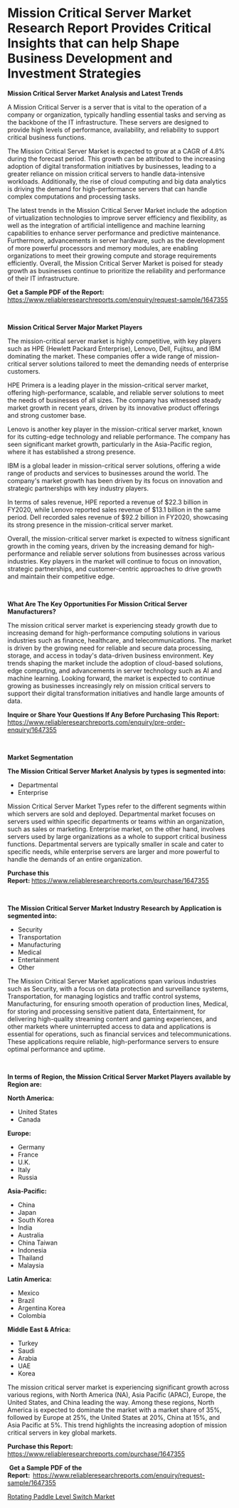 <p><h1>Mission Critical Server Market Research Report Provides Critical Insights that can help Shape Business Development and Investment Strategies</h1></p><p><strong>Mission Critical Server Market Analysis and Latest Trends</strong></p>
<p><p>A Mission Critical Server is a server that is vital to the operation of a company or organization, typically handling essential tasks and serving as the backbone of the IT infrastructure. These servers are designed to provide high levels of performance, availability, and reliability to support critical business functions.</p><p>The Mission Critical Server Market is expected to grow at a CAGR of 4.8% during the forecast period. This growth can be attributed to the increasing adoption of digital transformation initiatives by businesses, leading to a greater reliance on mission critical servers to handle data-intensive workloads. Additionally, the rise of cloud computing and big data analytics is driving the demand for high-performance servers that can handle complex computations and processing tasks.</p><p>The latest trends in the Mission Critical Server Market include the adoption of virtualization technologies to improve server efficiency and flexibility, as well as the integration of artificial intelligence and machine learning capabilities to enhance server performance and predictive maintenance. Furthermore, advancements in server hardware, such as the development of more powerful processors and memory modules, are enabling organizations to meet their growing compute and storage requirements efficiently. Overall, the Mission Critical Server Market is poised for steady growth as businesses continue to prioritize the reliability and performance of their IT infrastructure.</p></p>
<p><strong>Get a Sample PDF of the Report:&nbsp;</strong> <a href="https://www.reliableresearchreports.com/enquiry/request-sample/1647355">https://www.reliableresearchreports.com/enquiry/request-sample/1647355</a></p>
<p>&nbsp;</p>
<p><strong>Mission Critical Server Major Market Players</strong></p>
<p><p>The mission-critical server market is highly competitive, with key players such as HPE (Hewlett Packard Enterprise), Lenovo, Dell, Fujitsu, and IBM dominating the market. These companies offer a wide range of mission-critical server solutions tailored to meet the demanding needs of enterprise customers.</p><p>HPE Primera is a leading player in the mission-critical server market, offering high-performance, scalable, and reliable server solutions to meet the needs of businesses of all sizes. The company has witnessed steady market growth in recent years, driven by its innovative product offerings and strong customer base.</p><p>Lenovo is another key player in the mission-critical server market, known for its cutting-edge technology and reliable performance. The company has seen significant market growth, particularly in the Asia-Pacific region, where it has established a strong presence.</p><p>IBM is a global leader in mission-critical server solutions, offering a wide range of products and services to businesses around the world. The company's market growth has been driven by its focus on innovation and strategic partnerships with key industry players.</p><p>In terms of sales revenue, HPE reported a revenue of $22.3 billion in FY2020, while Lenovo reported sales revenue of $13.1 billion in the same period. Dell recorded sales revenue of $92.2 billion in FY2020, showcasing its strong presence in the mission-critical server market.</p><p>Overall, the mission-critical server market is expected to witness significant growth in the coming years, driven by the increasing demand for high-performance and reliable server solutions from businesses across various industries. Key players in the market will continue to focus on innovation, strategic partnerships, and customer-centric approaches to drive growth and maintain their competitive edge.</p></p>
<p>&nbsp;</p>
<p><strong>What Are The Key Opportunities For Mission Critical Server Manufacturers?</strong></p>
<p><p>The mission critical server market is experiencing steady growth due to increasing demand for high-performance computing solutions in various industries such as finance, healthcare, and telecommunications. The market is driven by the growing need for reliable and secure data processing, storage, and access in today's data-driven business environment. Key trends shaping the market include the adoption of cloud-based solutions, edge computing, and advancements in server technology such as AI and machine learning. Looking forward, the market is expected to continue growing as businesses increasingly rely on mission critical servers to support their digital transformation initiatives and handle large amounts of data.</p></p>
<p><strong>Inquire or Share Your Questions If Any Before Purchasing This Report:</strong> <a href="https://www.reliableresearchreports.com/enquiry/pre-order-enquiry/1647355">https://www.reliableresearchreports.com/enquiry/pre-order-enquiry/1647355</a></p>
<p>&nbsp;</p>
<p><strong>Market Segmentation</strong></p>
<p><strong>The Mission Critical Server Market Analysis by types is segmented into:</strong></p>
<p><ul><li>Departmental</li><li>Enterprise</li></ul></p>
<p><p>Mission Critical Server Market Types refer to the different segments within which servers are sold and deployed. Departmental market focuses on servers used within specific departments or teams within an organization, such as sales or marketing. Enterprise market, on the other hand, involves servers used by large organizations as a whole to support critical business functions. Departmental servers are typically smaller in scale and cater to specific needs, while enterprise servers are larger and more powerful to handle the demands of an entire organization.</p></p>
<p><strong>Purchase this Report:&nbsp;</strong><a href="https://www.reliableresearchreports.com/purchase/1647355">https://www.reliableresearchreports.com/purchase/1647355</a></p>
<p>&nbsp;</p>
<p><strong>The Mission Critical Server Market Industry Research by Application is segmented into:</strong></p>
<p><ul><li>Security</li><li>Transportation</li><li>Manufacturing</li><li>Medical</li><li>Entertainment</li><li>Other</li></ul></p>
<p><p>The Mission Critical Server Market applications span various industries such as Security, with a focus on data protection and surveillance systems, Transportation, for managing logistics and traffic control systems, Manufacturing, for ensuring smooth operation of production lines, Medical, for storing and processing sensitive patient data, Entertainment, for delivering high-quality streaming content and gaming experiences, and other markets where uninterrupted access to data and applications is essential for operations, such as financial services and telecommunications. These applications require reliable, high-performance servers to ensure optimal performance and uptime.</p></p>
<p>&nbsp;</p>
<p><strong>In terms of Region, the Mission Critical Server Market Players available by Region are:</strong></p>
<p>
    <p> <strong> North America: </strong>
        <ul>
            <li>United States</li>
            <li>Canada</li>
        </ul>
        </p> 
    <p> <strong> Europe: </strong>
        <ul>
            <li>Germany</li>
            <li>France</li>
            <li>U.K.</li>
            <li>Italy</li>
            <li>Russia</li>
        </ul>
        </p> 
    <p> <strong> Asia-Pacific: </strong>
        <ul>
            <li>China</li>
            <li>Japan</li>
            <li>South Korea</li>
            <li>India</li>
            <li>Australia</li>
            <li>China Taiwan</li>
            <li>Indonesia</li>
            <li>Thailand</li>
            <li>Malaysia</li>
        </ul>
        </p> 
    <p> <strong> Latin America: </strong>
        <ul>
            <li>Mexico</li>
            <li>Brazil</li>
            <li>Argentina Korea</li>
            <li>Colombia</li>
        </ul>
        </p> 
    <p> <strong> Middle East & Africa: </strong>
        <ul>
            <li>Turkey</li>
            <li>Saudi</li>
            <li>Arabia</li>
            <li>UAE</li>
            <li>Korea</li>
        </ul>
    </p>
    </p>
<p><p>The mission critical server market is experiencing significant growth across various regions, with North America (NA), Asia Pacific (APAC), Europe, the United States, and China leading the way. Among these regions, North America is expected to dominate the market with a market share of 35%, followed by Europe at 25%, the United States at 20%, China at 15%, and Asia Pacific at 5%. This trend highlights the increasing adoption of mission critical servers in key global markets.</p></p>
<p><strong>Purchase this Report: </strong><a href="https://www.reliableresearchreports.com/purchase/1647355">https://www.reliableresearchreports.com/purchase/1647355</a></p>
<p>&nbsp;<strong>Get a Sample PDF of the Report:&nbsp;&nbsp;</strong><a href="https://www.reliableresearchreports.com/enquiry/request-sample/1647355">https://www.reliableresearchreports.com/enquiry/request-sample/1647355</a></p>
<p><strong></strong></p>
<p><p><a href="https://github.com/ChiragRp1/Market-Research-Report-List-4/blob/main/rotating-paddle-level-switch-market.md">Rotating Paddle Level Switch Market</a></p></p>